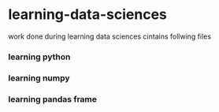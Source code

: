 # learning-data-sciences
work done during learning data sciences cintains follwing  files

### learning python
### learning numpy
### learning pandas frame
